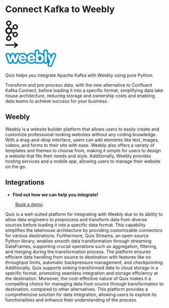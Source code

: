 # Connect Kafka to Weebly

<div class="connect-images cards blog-grid-card" markdown>
<div>
<img src="../images/kafka_logo.png" width="40px" />
</div>
<div>
<img src="../images/arrow.svg" width="40px" />
</div>
<div>
<img src="./images/weebly_1.jpg" />
</div>
</div>

Quix helps you integrate Apache Kafka with Weebly using pure Python.

Transform and pre-process data, with the new alternative to Confluent Kafka Connect, before loading it into a specific format, simplifying data lake house architecture, reducing storage and ownership costs and enabling data teams to achieve success for your business.

## Weebly

Weebly is a website builder platform that allows users to easily create and customize professional-looking websites without any coding knowledge. With a drag-and-drop interface, users can add elements like text, images, videos, and forms to their site with ease. Weebly also offers a variety of templates and themes to choose from, making it simple for users to design a website that fits their needs and style. Additionally, Weebly provides hosting services and a mobile app, allowing users to manage their website on the go.

## Integrations

<div class="grid cards" markdown>

- __Find out how we can help you integrate!__

    <a class="md-button md-button--primary" href="https://quix.io/book-a-demo" target="_blank" style="margin:.5rem;">Book a demo</a>

</div>


Quix is a well-suited platform for integrating with Weebly due to its ability to allow data engineers to preprocess and transform data from diverse sources before loading it into a specific data format. This capability simplifies the lakehouse architecture by providing customizable connectors for various destinations. Furthermore, Quix Streams, an open-source Python library, enables smooth data transformation through streaming DataFrames, supporting crucial operations such as aggregation, filtering, and merging during the transformation process. The platform ensures efficient data handling from source to destination with features like no throughput limits, automatic backpressure management, and checkpointing. Additionally, Quix supports sinking transformed data to cloud storage in a specific format, promoting seamless integration and storage efficiency at the destination. Moreover, the cost-effective nature of Quix makes it a compelling choice for managing data from source through transformation to destination, compared to other alternatives. This platform provides a comprehensive solution for data integration, allowing users to explore its functionalities and enhance their understanding of the process.

